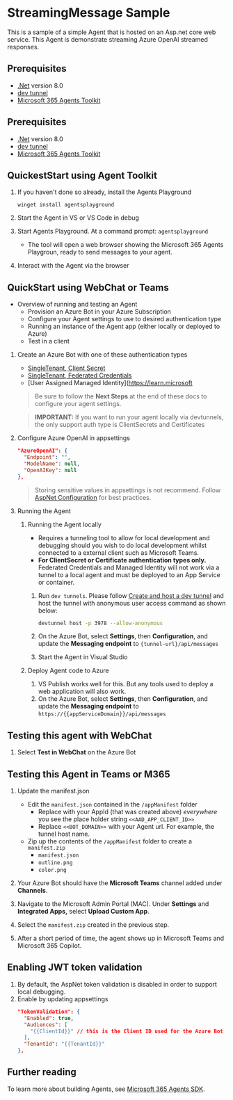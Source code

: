 ﻿# StreamingMessage Sample

This is a sample of a simple Agent that is hosted on an Asp.net core web service.  This Agent is demonstrate streaming Azure OpenAI streamed responses.

## Prerequisites

- [.Net](https://dotnet.microsoft.com/en-us/download/dotnet/8.0) version 8.0
- [dev tunnel](https://learn.microsoft.com/azure/developer/dev-tunnels/get-started?tabs=windows)
- [Microsoft 365 Agents Toolkit](https://github.com/OfficeDev/microsoft-365-agents-toolkit)

## Prerequisites

- [.Net](https://dotnet.microsoft.com/en-us/download/dotnet/8.0) version 8.0
- [dev tunnel](https://learn.microsoft.com/azure/developer/dev-tunnels/get-started?tabs=windows)
- [Microsoft 365 Agents Toolkit](https://github.com/OfficeDev/microsoft-365-agents-toolkit)

## QuickestStart using Agent Toolkit
1. If you haven't done so already, install the Agents Playground
 
   ```
   winget install agentsplayground
   ```
1. Start the Agent in VS or VS Code in debug
1. Start Agents Playground.  At a command prompt: `agentsplayground`
   - The tool will open a web browser showing the Microsoft 365 Agents Playgroun, ready to send messages to your agent. 
1. Interact with the Agent via the browser

## QuickStart using WebChat or Teams

- Overview of running and testing an Agent
  - Provision an Azure Bot in your Azure Subscription
  - Configure your Agent settings to use to desired authentication type
  - Running an instance of the Agent app (either locally or deployed to Azure)
  - Test in a client

1. Create an Azure Bot with one of these authentication types
   - [SingleTenant, Client Secret](https://learn.microsoft.com/en-us/microsoft-365/agents-sdk/azure-bot-create-single-secret)
   - [SingleTenant, Federated Credentials](https://learn.microsoft.com/en-us/microsoft-365/agents-sdk/azure-bot-create-federated-credentials) 
   - [User Assigned Managed Identity](https://learn.microsoft
    
   > Be sure to follow the **Next Steps** at the end of these docs to configure your agent settings.

   > **IMPORTANT:** If you want to run your agent locally via devtunnels, the only support auth type is ClientSecrets and Certificates

1. Configure Azure OpenAI in appsettings
   ```json
   "AzureOpenAI": {
     "Endpoint": "",
     "ModelName": null,
     "OpenAIKey": null
   },
   ```
   > Storing sensitive values in appsettings is not recommend.  Follow [AspNet Configuration](https://learn.microsoft.com/aspnet/core/fundamentals/configuration/?view=aspnetcore-9.0) for best practices.

1. Running the Agent
   1. Running the Agent locally
      - Requires a tunneling tool to allow for local development and debugging should you wish to do local development whilst connected to a external client such as Microsoft Teams.
      - **For ClientSecret or Certificate authentication types only.**  Federated Credentials and Managed Identity will not work via a tunnel to a local agent and must be deployed to an App Service or container.
      
      1. Run `dev tunnels`. Please follow [Create and host a dev tunnel](https://learn.microsoft.com/azure/developer/dev-tunnels/get-started?tabs=windows) and host the tunnel with anonymous user access command as shown below:

         ```bash
         devtunnel host -p 3978 --allow-anonymous
         ```

      1. On the Azure Bot, select **Settings**, then **Configuration**, and update the **Messaging endpoint** to `{tunnel-url}/api/messages`

      1. Start the Agent in Visual Studio

   1. Deploy Agent code to Azure
      1. VS Publish works well for this.  But any tools used to deploy a web application will also work.
      1. On the Azure Bot, select **Settings**, then **Configuration**, and update the **Messaging endpoint** to `https://{{appServiceDomain}}/api/messages`

## Testing this agent with WebChat

   1. Select **Test in WebChat** on the Azure Bot

## Testing this Agent in Teams or M365

1. Update the manifest.json
   - Edit the `manifest.json` contained in the `/appManifest` folder
     - Replace with your AppId (that was created above) *everywhere* you see the place holder string `<<AAD_APP_CLIENT_ID>>`
     - Replace `<<BOT_DOMAIN>>` with your Agent url.  For example, the tunnel host name.
   - Zip up the contents of the `/appManifest` folder to create a `manifest.zip`
     - `manifest.json`
     - `outline.png`
     - `color.png`

1. Your Azure Bot should have the **Microsoft Teams** channel added under **Channels**.

1. Navigate to the Microsoft Admin Portal (MAC). Under **Settings** and **Integrated Apps,** select **Upload Custom App**.

1. Select the `manifest.zip` created in the previous step. 

1. After a short period of time, the agent shows up in Microsoft Teams and Microsoft 365 Copilot.

## Enabling JWT token validation
1. By default, the AspNet token validation is disabled in order to support local debugging.
1. Enable by updating appsettings
   ```json
   "TokenValidation": {
     "Enabled": true,
     "Audiences": [
       "{{ClientId}}" // this is the Client ID used for the Azure Bot
     ],
     "TenantId": "{{TenantId}}"
   },
   ```

## Further reading
To learn more about building Agents, see [Microsoft 365 Agents SDK](https://learn.microsoft.com/en-us/microsoft-365/agents-sdk/).
